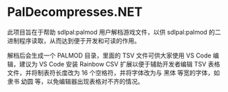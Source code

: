 # PalDecompresses.NET

此项目旨在于帮助 sdlpal:palmod 用户解档游戏文件，以供 sdlpal:palmod 的二进制程序读取，从而达到便于开发和可读的作用。

解档后会生成一个 PALMOD 目录，里面的 TSV 文件可供大家使用 VS Code 编辑，建议为 VS Code 安装 Rainbow CSV 扩展以便于辅助开发者编辑 TSV 表格文件，并将制表符长度改为 16 个空格符，并将字体改为与 黑体 等宽的字体，如 隶书 幼圆 等，以免编辑器出现表格对不齐的情况。
